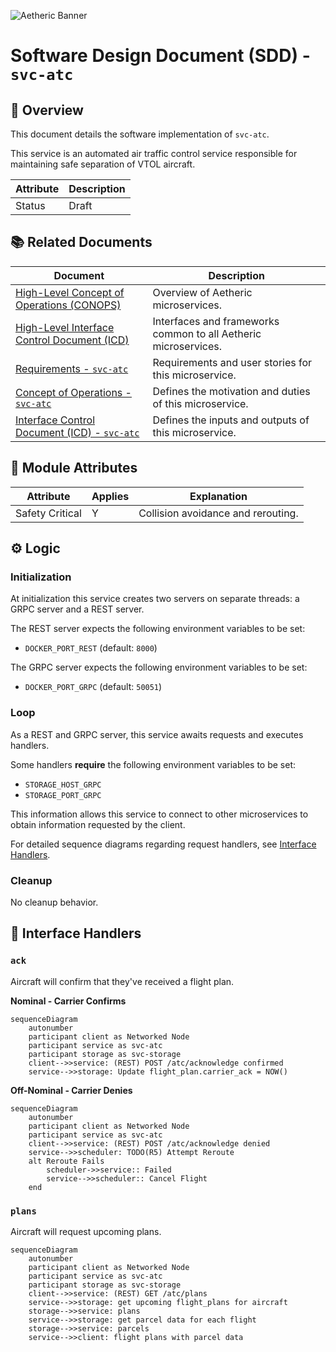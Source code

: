 ![Aetheric Banner](https://github.com/aetheric-oss/.github/raw/main/assets/doc-banner.png)

# Software Design Document (SDD) - `svc-atc` 

## :telescope: Overview

This document details the software implementation of `svc-atc`.

This service is an automated air traffic control service responsible for maintaining safe separation of VTOL aircraft.

Attribute | Description
--- | ---
Status | Draft

## :books: Related Documents

Document | Description
--- | ---
[High-Level Concept of Operations (CONOPS)](https://github.com/aetheric-oss/se-services/blob/develop/docs/conops.md) | Overview of Aetheric microservices.
[High-Level Interface Control Document (ICD)](https://github.com/aetheric-oss/se-services/blob/develop/docs/icd.md)  | Interfaces and frameworks common to all Aetheric microservices.
[Requirements - `svc-atc`](https://nocodb.aetheric.nl/dashboard/#/nc/view/1f06e270-d36d-41cb-85ea-25a5d5d60c77) | Requirements and user stories for this microservice.
[Concept of Operations - `svc-atc`](./conops.md) | Defines the motivation and duties of this microservice.
[Interface Control Document (ICD) - `svc-atc`](./icd.md) | Defines the inputs and outputs of this microservice.

## :dna: Module Attributes

Attribute | Applies | Explanation
--- | --- | ---
Safety Critical | Y | Collision avoidance and rerouting.

## :gear: Logic

### Initialization

At initialization this service creates two servers on separate threads: a GRPC server and a REST server.

The REST server expects the following environment variables to be set:
- `DOCKER_PORT_REST` (default: `8000`)

The GRPC server expects the following environment variables to be set:
- `DOCKER_PORT_GRPC` (default: `50051`)

### Loop

As a REST and GRPC server, this service awaits requests and executes handlers.

Some handlers **require** the following environment variables to be set:
- `STORAGE_HOST_GRPC`
- `STORAGE_PORT_GRPC`

This information allows this service to connect to other microservices to obtain information requested by the client.

For detailed sequence diagrams regarding request handlers, see [Interface Handlers](#speech_balloon-interface-handlers).

### Cleanup

No cleanup behavior.

## :speech_balloon: Interface Handlers

### `ack`

Aircraft will confirm that they've received a flight plan.

**Nominal - Carrier Confirms**
```mermaid
sequenceDiagram
    autonumber
    participant client as Networked Node
    participant service as svc-atc
    participant storage as svc-storage
    client-->>service: (REST) POST /atc/acknowledge confirmed
    service-->>storage: Update flight_plan.carrier_ack = NOW()
```

**Off-Nominal - Carrier Denies**
```mermaid
sequenceDiagram
    autonumber
    participant client as Networked Node
    participant service as svc-atc
    client-->>service: (REST) POST /atc/acknowledge denied
    service-->>scheduler: TODO(R5) Attempt Reroute
    alt Reroute Fails
        scheduler->>service:: Failed
        service-->>scheduler:: Cancel Flight
    end
```

### `plans`

Aircraft will request upcoming plans.

```mermaid
sequenceDiagram
    autonumber
    participant client as Networked Node
    participant service as svc-atc
    participant storage as svc-storage
    client-->>service: (REST) GET /atc/plans
    service-->>storage: get upcoming flight_plans for aircraft
    storage-->>service: plans
    service-->>storage: get parcel data for each flight
    storage-->>service: parcels
    service-->>client: flight plans with parcel data
```
